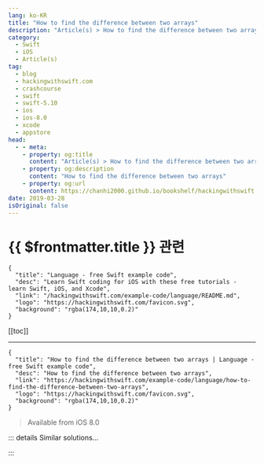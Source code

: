 ```yaml
---
lang: ko-KR
title: "How to find the difference between two arrays"
description: "Article(s) > How to find the difference between two arrays"
category:
  - Swift
  - iOS
  - Article(s)
tag: 
  - blog
  - hackingwithswift.com
  - crashcourse
  - swift
  - swift-5.10
  - ios
  - ios-8.0
  - xcode
  - appstore
head:
  - - meta:
    - property: og:title
      content: "Article(s) > How to find the difference between two arrays"
    - property: og:description
      content: "How to find the difference between two arrays"
    - property: og:url
      content: https://chanhi2000.github.io/bookshelf/hackingwithswift.com/example-code/language/how-to-find-the-difference-between-two-arrays.html
date: 2019-03-28
isOriginal: false
---
```


# {{ $frontmatter.title }} 관련

```component VPCard
{
  "title": "Language - free Swift example code",
  "desc": "Learn Swift coding for iOS with these free tutorials - learn Swift, iOS, and Xcode",
  "link": "/hackingwithswift.com/example-code/language/README.md",
  "logo": "https://hackingwithswift.com/favicon.svg",
  "background": "rgba(174,10,10,0.2)"
}
```

[[toc]]

---

```component VPCard
{
  "title": "How to find the difference between two arrays | Language - free Swift example code",
  "desc": "How to find the difference between two arrays",
  "link": "https://hackingwithswift.com/example-code/language/how-to-find-the-difference-between-two-arrays",
  "logo": "https://hackingwithswift.com/favicon.svg",
  "background": "rgba(174,10,10,0.2)"
}
```

> Available from iOS 8.0

<!-- TODO: 작성 -->

<!-- 
If you have two arrays that contain similar items and want to find out their differences - i.e., which items exist in one or the other, but not both - the easiest thing to do is use a `Set`. Sets have a `symmetricDifference()` method that does exactly this, so you just need to convert both arrays to a set, then convert the result back into an array.

Here’s an extension to make it easier:

```swift
extension Array where Element: Hashable {
    func difference(from other: [Element]) -> [Element] {
        let thisSet = Set(self)
        let otherSet = Set(other)
        return Array(thisSet.symmetricDifference(otherSet))
    }
}
```

And here’s some example code you can use to try it out:

```swift
let names1 = ["John", "Paul", "Ringo"]
let names2 = ["Ringo", "Paul", "George"]
let difference = names1.difference(from: names2)
```

That will set `difference` to be `["George", "John"]`, because those are the two names that only appear once in either array.

-->

::: details Similar solutions…

<!--
/example-code/language/how-to-use-the-zip-function-to-join-two-arrays">How to use the zip() function to join two arrays 
/example-code/core-graphics/how-to-calculate-the-distance-between-two-cgpoints">How to calculate the distance between two CGPoints 
/example-code/language/how-to-find-the-minimum-of-two-numbers">How to find the minimum of two numbers 
/example-code/language/how-to-find-the-maximum-of-two-numbers">How to find the maximum of two numbers 
/example-code/core-graphics/how-to-calculate-the-manhattan-distance-between-two-cgpoints">How to calculate the Manhattan distance between two CGPoints</a>
-->

:::

